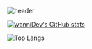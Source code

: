 ![header](https://capsule-render.vercel.app/api?type=waving&color=timeAuto&height=300&section=header&text=Hello&fontSize=90)

[![wanniDev's GitHub stats](https://github-readme-stats.vercel.app/api?username=wanniDev)](https://github.com/anuraghazra/github-readme-stats)

![Top Langs](https://github-readme-stats.vercel.app/api/top-langs/?username=wanniDev&hide=typescript,javascript,css,scss,html&theme=tokyonight)
